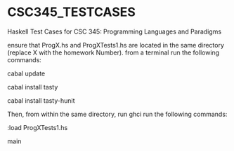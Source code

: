 # CSC345_TESTCASES
Haskell Test Cases for CSC 345: Programming Languages and Paradigms


ensure that ProgX.hs and ProgXTests1.hs are located in the same directory (replace X with the homework Number).
from a terminal run the following commands:

  cabal update
  
  cabal install tasty
  
  cabal install tasty-hunit

Then, from within the same directory, run ghci run the following commands:

  :load ProgXTests1.hs
  
  main
